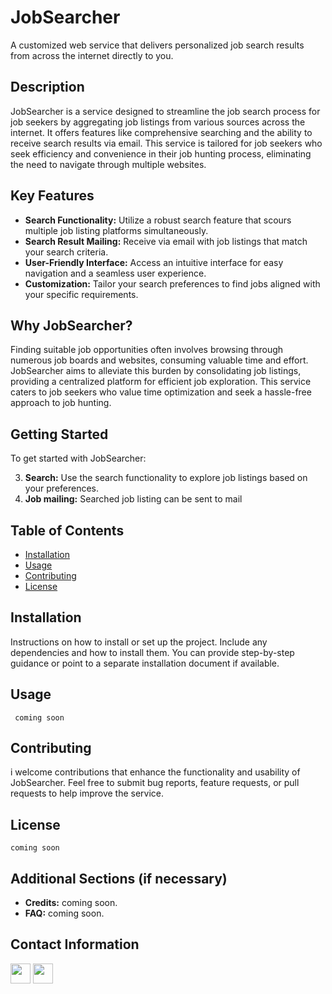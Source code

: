 
# JobSearcher

A customized web service that delivers personalized job search results from across the internet directly to you.

## Description
JobSearcher is a service designed to streamline the job search process for job seekers by aggregating job listings from various sources across the internet. It offers features like comprehensive searching and the ability to receive search results via email. This service is tailored for job seekers who seek efficiency and convenience in their job hunting process, eliminating the need to navigate through multiple websites.

## Key Features

- **Search Functionality:** Utilize a robust search feature that scours multiple job listing platforms simultaneously.
- **Search Result Mailing:** Receive via email with job listings that match your search criteria.
- **User-Friendly Interface:** Access an intuitive interface for easy navigation and a seamless user experience.
- **Customization:** Tailor your search preferences to find jobs aligned with your specific requirements.

## Why JobSearcher?

Finding suitable job opportunities often involves browsing through numerous job boards and websites, consuming valuable time and effort. JobSearcher aims to alleviate this burden by consolidating job listings, providing a centralized platform for efficient job exploration. This service caters to job seekers who value time optimization and seek a hassle-free approach to job hunting.

## Getting Started

To get started with JobSearcher:

3. **Search:** Use the search functionality to explore job listings based on your preferences.
4. **Job mailing:** Searched job listing  can be sent to mail


## Table of Contents

- [Installation](#installation)
- [Usage](#usage)
- [Contributing](#contributing)
- [License](#license)

## Installation

Instructions on how to install or set up the project. Include any dependencies and how to install them. You can provide step-by-step guidance or point to a separate installation document if available.

## Usage

     coming soon 
## Contributing

i welcome contributions that enhance the functionality and usability of JobSearcher. Feel free to submit bug reports, feature requests, or pull requests to help improve the service.

## License

    coming soon

## Additional Sections (if necessary)

- **Credits:** coming soon.
- **FAQ:** coming soon.


## Contact Information
<a href="https://www.linkedin.com/in/am0du/" target="_blank" rel="noreferrer"><img src="https://raw.githubusercontent.com/danielcranney/readme-generator/main/public/icons/socials/linkedin.svg" width="32" height="32" /></a> <a href="https://twitter.com/Am0du" target="_blank" rel="noreferrer"><img src="https://raw.githubusercontent.com/danielcranney/readme-generator/main/public/icons/socials/twitter.svg" width="32" height="32" /></a></p>